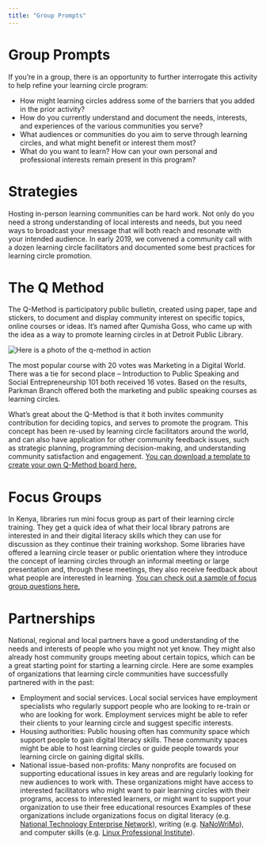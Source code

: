 ```yaml
---
title: "Group Prompts"
---
```

# Group Prompts

If you’re in a group, there is an opportunity to further interrogate this activity to help refine your learning circle program: 
- How might learning circles address some of the barriers that you added in the prior activity?
- How do you currently understand and document the needs, interests, and experiences of the various communities you serve? 
- What audiences or communities do you aim to serve through learning circles, and what might benefit or interest them most?
- What do you want to learn? How can your own personal and professional interests remain present in this program?

# Strategies
Hosting in-person learning communities can be hard work. Not only do you need a strong understanding of local interests and needs, but you need ways to broadcast your message that will both reach and resonate with your intended audience. In early 2019, we convened a community call with a dozen learning circle facilitators and documented some best practices for learning circle promotion.
# The Q Method
The Q-Method is participatory public bulletin, created using paper, tape and stickers, to document and display community interest on specific topics, online courses or ideas. It’s named after Qumisha Goss, who came up with the idea as a way to promote learning circles in at Detroit Public Library.

![Here is a photo of the q-method in action](https://community.p2pu.org/uploads/default/original/1X/833de6b1554b25041b78c207017c36fdbf316714.jpg)

The most popular course with 20 votes was Marketing in a Digital World. There was a tie for second place – Introduction to Public Speaking and Social Entrepreneurship 101 both received 16 votes. Based on the results, Parkman Branch offered both the marketing and public speaking courses as learning circles.

What’s great about the Q-Method is that it both invites community contribution for deciding topics, and serves to promote the program. This concept has been re-used by learning circle facilitators around the world, and can also have application for other community feedback issues, such as strategic planning, programming decision-making, and understanding community satisfaction and engagement. [You can download a template to create your own Q-Method board here.](https://community.p2pu.org/t/q-method-for-documenting-community-interests/2699/2)
# Focus Groups
In Kenya, libraries run mini focus group as part of their learning circle training. They get a quick idea of what their local library patrons are interested in and their digital literacy skills which they can use for discussion as they continue their training workshop. Some libraries have offered a learning circle teaser or public orientation where they introduce the concept of learning circles through an informal meeting or large presentation and, through these meetings, they also receive feedback about what people are interested in learning. [You can check out a sample of focus group questions here.](https://community.p2pu.org/t/library-patron-focus-group/3129)
# Partnerships
National, regional and local partners have a good understanding of the needs and interests of people who you might not yet know. They might also already host community groups meeting about certain topics, which can be a great starting point for starting a learning circle. Here are some examples of organizations that learning circle communities have successfully partnered with in the past:
- Employment and social services. Local social services have employment specialists who regularly support people who are looking to re-train or who are looking for work. Employment services might be able to refer their clients to your learning circle and suggest specific interests. 
- Housing authorities: Public housing often has community space which support people to gain digital literacy skills. These community spaces might be able to host learning circles or guide people towards your learning circle on gaining digital skills. 
- National issue-based non-profits: Many nonprofits are focused on supporting educational issues in key areas and are regularly looking for new audiences to work with. These organizations might have access to interested facilitators who might want to pair learning circles with their programs, access to interested learners, or might want to support your organization to use their free educational resources Examples of these organizations include organizations focus on digital literacy (e.g. [National Technology Enterprise Network](https://www.nten.org/)), writing (e.g. [NaNoWriMo]( https://nanowrimo.org/)), and computer skills (e.g. [Linux Professional Institute](https://www.lpi.org/)). 

